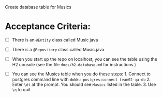 Create database table for Musics


# Acceptance Criteria:

- [ ] There is an `@Entity` class called Music.java
- [ ] There is a `@Repository` class called Music.java
- [ ] When you start up the repo on localhost, you can see the table
      using the H2 console (see the file `docs/h2-database.md` for 
      instructions.)
- [ ] You can see the Musics table when you do these steps:
      1. Connect to postgres command line with 
         ```
         dokku postgres:connect team02-qa-db
         ```
      2. Enter `\dt` at the prompt. You should see
         `Musics` listed in the table.
      3. Use `\q` to quit


